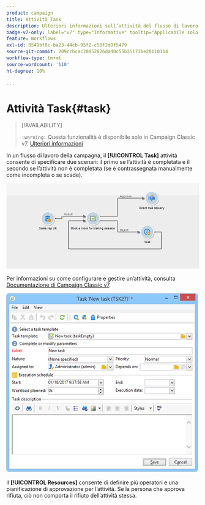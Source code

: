 ```yaml
---
product: campaign
title: Attività Task
description: Ulteriori informazioni sull’attività del flusso di lavoro Attività
badge-v7-only: label="v7" type="Informative" tooltip="Applicabile solo a Campaign Classic v7"
feature: Workflows
exl-id: 8549bf8c-ba23-44cb-95f2-c50f2d0f5479
source-git-commit: 209ccbcac20052826dad0c55b35173be20b10114
workflow-type: tm+mt
source-wordcount: '110'
ht-degree: 10%

---
```


# Attività Task{#task}



>[!AVAILABILITY]
>
>`:warning:` Questa funzionalità è disponibile solo in Campaign Classic v7. [Ulteriori informazioni](../../mrm/using/creating-and-managing-tasks.md)

In un flusso di lavoro della campagna, il **[!UICONTROL Task]** attività consente di specificare due scenari: il primo se l’attività è completata e il secondo se l’attività non è completata (se è contrassegnata manualmente come incompleta o se scade).

![](assets/mrm_task_in_workflow.png)

Per informazioni su come configurare e gestire un’attività, consulta [Documentazione di Campaign Classic v7](../../mrm/using/creating-and-managing-tasks.md).

![](assets/wkf_task_activity.png)

Il **[!UICONTROL Resources]** consente di definire più operatori e una pianificazione di approvazione per l’attività. Se la persona che approva rifiuta, ciò non comporta il rifiuto dell’attività stessa.
